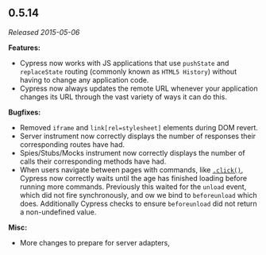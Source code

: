 ## 0.5.14

_Released 2015-05-06_

**Features:**

- Cypress now works with JS applications that use `pushState` and `replaceState`
  routing (commonly known as `HTML5 History`) without having to change any
  application code.
- Cypress now always updates the remote URL whenever your application changes
  its URL through the vast variety of ways it can do this.

**Bugfixes:**

- Removed `iframe` and `link[rel=stylesheet]` elements during DOM revert.
- Server instrument now correctly displays the number of responses their
  corresponding routes have had.
- Spies/Stubs/Mocks instrument now correctly displays the number of calls their
  corresponding methods have had.
- When users navigate between pages with commands, like
  [`.click()`](/api/commands/click), Cypress now correctly waits until the age
  has finished loading before running more commands. Previously this waited for
  the `unload` event, which did not fire synchronously, and ow we bind to
  `beforeunload` which does. Additionally Cypress checks to ensure
  `beforeunload` did not return a non-undefined value.

**Misc:**

- More changes to prepare for server adapters,
